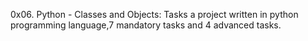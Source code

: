 0x06. Python - Classes and Objects: Tasks a project written in python programming language,7 mandatory tasks and 4 advanced tasks.
